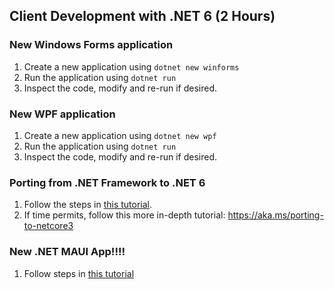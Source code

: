 ## Client Development with .NET 6 (2 Hours)

### New Windows Forms application
1. Create a new application using `dotnet new winforms`
1. Run the application using `dotnet run`
1. Inspect the code, modify and re-run if desired.

### New WPF application
1. Create a new application using `dotnet new wpf`
1. Run the application using `dotnet run`
1. Inspect the code, modify and re-run if desired.

### Porting from .NET Framework to .NET 6
1. Follow the steps in [this tutorial](https://devblogs.microsoft.com/dotnet/porting-desktop-apps-to-net-core/).
1. If time permits, follow this more in-depth tutorial: https://aka.ms/porting-to-netcore3

### New .NET MAUI App!!!!
1. Follow steps in [this tutorial](https://docs.microsoft.com/en-us/dotnet/maui/get-started/first-app)
